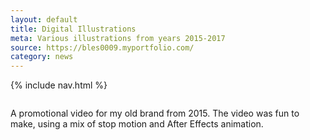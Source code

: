 ```yaml
---
layout: default
title: Digital Illustrations
meta: Various illustrations from years 2015-2017
source: https://bles0009.myportfolio.com/
category: news
---
```


{% include nav.html %}

<img class="img-flex" src="{{site.baseurl}}/images/SquarePrev.jpg" alt="">

A promotional video for my old brand from 2015. The video was fun to make, using a mix of stop motion and After Effects animation.

<img class="pad-t img-flex" src="{{site.baseurl}}/images/SquarePrev.jpg" alt="">
<img class="pad-t img-flex" src="{{site.baseurl}}/images/SquarePrev.jpg" alt="">
<img class="pad-t img-flex" src="{{site.baseurl}}/images/SquarePrev.jpg" alt="">
